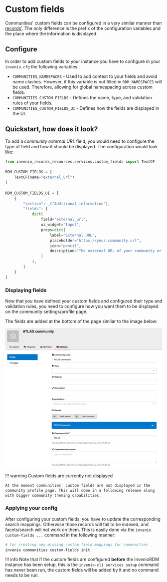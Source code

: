 # Custom fields

Communities' custom fields can be configured in a very similar manner than [records'](./records.md).
The only difference is the prefix of the configuration variables and the place where the information
is displayed.

## Configure

In order to add custom fields to your instance you have to configure in your `invenio.cfg` the following variables:

- `COMMUNITIES_NAMESPACES` - Used to add context to your fields and avoid name clashes. However, if this variable is not filled in `RDM_NAMESPACES` will be used. Therefore, allowing for global namespacing across custom fields.
- `COMMUNITIES_CUSTOM_FIELDS` - Defines the name, type, and validation rules of your fields.
- `COMMUNITIES_CUSTOM_FIELDS_UI` - Defines how the fields are displayed in the UI.

## Quickstart, how does it look?

To add a _community external URL_ field, you would need to configure the type of
field and how it should be displayed. The configuration would look like:

```python
from invenio_records_resources.services.custom_fields import TextCF

RDM_CUSTOM_FIELDS = [
    TextCF(name="external_url")
]

RDM_CUSTOM_FIELDS_UI = [
    {
        "section": _("Additional information"),
        "fields": [
            dict(
                field="external_url",
                ui_widget="Input",
                props=dict(
                    label="External URL",
                    placeholder="https://your.community.url",
                    icon="pencil",
                    description="The external URL of your community or project.",
                )
            ),
        ]
    }
]
```

### Displaying fields

Now that you have defined your custom fields and configured their type and validation rules, you need to configure how you want them to be displayed on the community settings/profile page.

The fields are added at the bottom of the page similar to the image below:

![Custom fields in community settings page](../img/community_settings_custom_fields.png)

!!! warning Custom fields are currently not displayed

    At the moment communities' custom fields are not displayed in the community profile page. This will come in a following release along with bigger community theming capabilities.

### Applying your config

After configuring your custom fields, you have to update the corresponding search mappings. Otherwise those records will fail to be indexed, and facets/search will not work on them. This is easily done via the `invenio custom-fields ...` command in the following manner:

```bash
# for creating any missing custom field mappings for communities
invenio communities custom-fields init
```

!!! info
Note that if the custom fields are configured **before** the InvenioRDM instance has been setup, this is the `invenio-cli services setup` command has never been run, the custom fields will be added by it and no command needs to be run.

